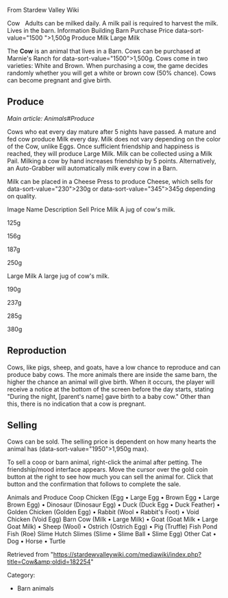 From Stardew Valley Wiki

Cow   Adults can be milked daily. A milk pail is required to harvest the milk. Lives in the barn. Information Building Barn Purchase Price data-sort-value="1500 "&gt;1,500g Produce Milk Large Milk

The **Cow** is an animal that lives in a Barn. Cows can be purchased at Marnie's Ranch for data-sort-value="1500"&gt;1,500g. Cows come in two varieties: White and Brown. When purchasing a cow, the game decides randomly whether you will get a white or brown cow (50% chance). Cows can become pregnant and give birth.

## Produce

*Main article: Animals#Produce*

Cows who eat every day mature after 5 nights have passed. A mature and fed cow produce Milk every day. Milk does not vary depending on the color of the Cow, unlike Eggs. Once sufficient friendship and happiness is reached, they will produce Large Milk. Milk can be collected using a Milk Pail. Milking a cow by hand increases friendship by 5 points. Alternatively, an Auto-Grabber will automatically milk every cow in a Barn.

Milk can be placed in a Cheese Press to produce Cheese, which sells for data-sort-value="230"&gt;230g or data-sort-value="345"&gt;345g depending on quality.

Image Name Description Sell Price Milk A jug of cow's milk.

125g

156g

187g

250g

Large Milk A large jug of cow's milk.

190g

237g

285g

380g

## Reproduction

Cows, like pigs, sheep, and goats, have a low chance to reproduce and can produce baby cows. The more animals there are inside the same barn, the higher the chance an animal will give birth. When it occurs, the player will receive a notice at the bottom of the screen before the day starts, stating "During the night, \[parent's name] gave birth to a baby cow." Other than this, there is no indication that a cow is pregnant.

## Selling

Cows can be sold. The selling price is dependent on how many hearts the animal has (data-sort-value="1950"&gt;1,950g max).

To sell a coop or barn animal, right-click the animal after petting. The friendship/mood interface appears. Move the cursor over the gold coin button at the right to see how much you can sell the animal for. Click that button and the confirmation that follows to complete the sale.

Animals and Produce Coop Chicken (Egg • Large Egg • Brown Egg • Large Brown Egg) • Dinosaur (Dinosaur Egg) • Duck (Duck Egg • Duck Feather) • Golden Chicken (Golden Egg) • Rabbit (Wool • Rabbit's Foot) • Void Chicken (Void Egg) Barn Cow (Milk • Large Milk) • Goat (Goat Milk • Large Goat Milk) • Sheep (Wool) • Ostrich (Ostrich Egg) • Pig (Truffle) Fish Pond Fish (Roe) Slime Hutch Slimes (Slime • Slime Ball • Slime Egg) Other Cat • Dog • Horse • Turtle

Retrieved from "https://stardewvalleywiki.com/mediawiki/index.php?title=Cow&amp;oldid=182254"

Category:

- Barn animals